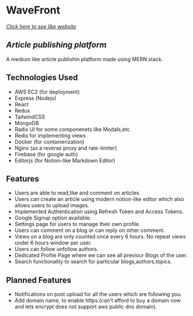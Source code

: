 # WaveFront

[_Click here to see like website_](http://ec2-43-204-197-217.ap-south-1.compute.amazonaws.com/)

## _Article publishing platform_

A medium like article publishin platform made using MERN stack.

## Technologies Used

- AWS EC2 (for deployment)
- Express (Nodejs)
- React
- Redux
- TailwindCSS
- MongoDB
- Radix UI for some componenets like Modals,etc
- Redis for implementing views .
- Docker (for containerization)
- Nginx (as a reverse proxy and rate-limiter)
- Firebase (for google auth)
- Editorjs (for Notion-like Markdown Editor)

## Features

- Users are able to read,like and comment on articles.
- Users can create an article using modern notion-like editor which also allows users to upload images.
- Implemented Authentication using Refresh Token and Access Tokens.
- Google Signup option available.
- Settings page for users to manage their own profile.
- Users can comment on a blog or can reply on other comment.
- Views on a blog are only counted once every 6 hours. No repeat views under 6 hours window per user.
- Users can follow unfollow authors.
- Dedicated Profile Page where we can see all previour Blogs of the user.
- Search  functionality to search for particular blogs,authors,topics.

## Planned Features

- Notifications on post upload for all the users which are following you.
- Add domain name, to enable https.(can't afford to buy a domain now and lets encrypt does not support aws public dns domain).


